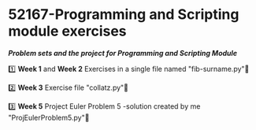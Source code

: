 # 52167-Programming and Scripting module exercises

**_Problem sets and the project for Programming and Scripting Module_**

:one: **Week 1** and **Week 2** Exercises in a single file named "fib-surname.py":open_file_folder: 

:two: **Week 3** Exercise file "collatz.py":open_file_folder:

:three: **Week 5** Project Euler Problem 5 -solution created by me "ProjEulerProblem5.py":open_file_folder:
